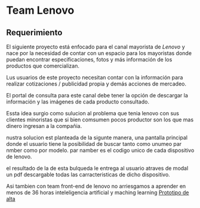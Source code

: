 # Team Lenovo

## Requerimiento

El siguiente proyecto está enfocado para el canal mayorista de *Lenovo* y nace por la necesidad de contar con un espacio para los mayoristas donde puedan encontrar especificaciones, fotos y más información de los productos que comercializan.

Lus usuarios de este proyecto necesitan contar con la información para realizar cotizaciones / publicidad propia y demás acciones de mercadeo.

El portal de consulta para este canal debe tener la opción de descargar la información y las imágenes de cada producto consultado.

Essta idea surgio como sulucion al problema que tenia lenovo con sus clientes minoristas que si bien comsumen pocos productor son los que mas dinero ingresan a la compañia.

nustra solucion est planteada de la sigunte manera, una pantalla principal donde el usuario tiene la posibilidad de buscar tanto como unumeo par nmber como por modelo.
par namber es el codigo unico de cada dispositivo de lenovo.

el resultado de la de esta bulqueda le entrega al usuario atraves de modal un pdf descargable todas las carracteristicas de dicho dispositivo.

Asi tambien con team front-end de lenovo no  arriesgamos a aprender en menos de 36 horas inteleligencia artificial y maching learning
[Prototipo de alta](https://www.figma.com/file/ERcYJbv4Oh9jRO15W8UiAKYS/Untitled?node-id=1%3A16)


